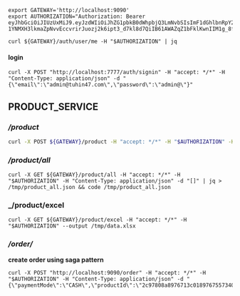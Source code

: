 
```shell
export GATEWAY='http://localhost:9090'
export AUTHORIZATION="Authorization: Bearer eyJhbGciOiJIUzUxMiJ9.eyJzdWIiOiJhZG1pbkB0dWhpbjQ3LmNvbSIsImF1dGhlbnRpY2F0ZWQiOnRydWUsImlhdCI6MTY4OTcwMDY1OSwiZXhwIjoxNjkwNTY0NjU5fQ.wfJ6JbodAlO-1YNMXH3lkmaZpNvvEccvrirJuozj2k6ipt3_d7kl8d7QiIB61AWAZqZ1bFklKwnIIM1g_8f7cA"

curl ${GATEWAY}/auth/user/me -H "$AUTHORIZATION" | jq
```
#### login
```shell
curl -X POST "http://localhost:7777/auth/signin" -H "accept: */*" -H "Content-Type: application/json" -d "{\"email\":\"admin@tuhin47.com\",\"password\":\"admin@\"}"
```


## PRODUCT_SERVICE
### _/product_
```sh
curl -X POST ${GATEWAY}/product -H "accept: */*" -H "$AUTHORIZATION" -H "Content-Type: application/json" -d "{\"name\":\"Pro 5\",\"price\":10,\"quantity\":10}"
```

### _/product/all_
```shell
curl -X GET ${GATEWAY}/product/all -H "accept: */*" -H "$AUTHORIZATION" -H "Content-Type: application/json" -d "[]" | jq > /tmp/product_all.json && code /tmp/product_all.json
```
### _/product/excel
```shell
curl -X GET ${GATEWAY}/product/excel -H "accept: */*" -H "$AUTHORIZATION" --output /tmp/data.xlsx
```

### _/order/_
**create order using saga pattern**
```shell
curl -X POST "http://localhost:9090/order" -H "accept: */*" -H "$AUTHORIZATION" -H "Content-Type: application/json" -d "{\"paymentMode\":\"CASH\",\"productId\":\"2c97808a8976713c0189767557340000\",\"quantity\":1,\"totalAmount\":10}"
```
